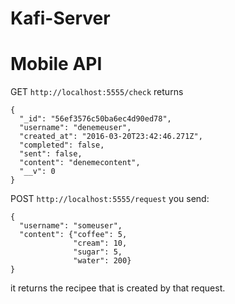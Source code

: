 # Kafi-Server
# Mobile API
GET `http://localhost:5555/check` returns

```
{
  "_id": "56ef3576c50ba6ec4d90ed78",
  "username": "denemeuser",
  "created_at": "2016-03-20T23:42:46.271Z",
  "completed": false,
  "sent": false,
  "content": "denemecontent",
  "__v": 0
}
```

POST `http://localhost:5555/request` you send:

```
{
  "username": "someuser",
  "content": {"coffee": 5,
              "cream": 10,
              "sugar": 5,
              "water": 200}
}
```
it returns the recipee that is created by that request.

